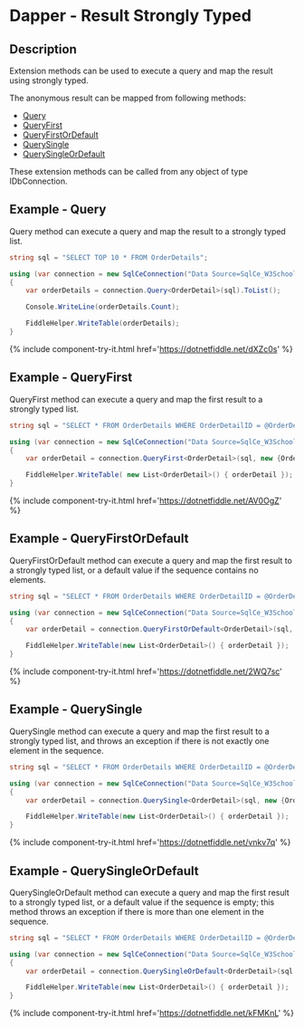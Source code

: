 # Dapper - Result Strongly Typed 

## Description
Extension methods can be used to execute a query and map the result using strongly typed.

The anonymous result can be mapped from following methods:

- [Query](#example---query)
- [QueryFirst](#example---queryfirst)
- [QueryFirstOrDefault](#example---queryfirstordefault)
- [QuerySingle](#example---querysingle)
- [QuerySingleOrDefault](#example---querysingleordefault)

These extension methods can be called from any object of type IDbConnection.

## Example - Query
Query method can execute a query and map the result to a strongly typed list.

```csharp
string sql = "SELECT TOP 10 * FROM OrderDetails";

using (var connection = new SqlCeConnection("Data Source=SqlCe_W3Schools.sdf"))
{			
	var orderDetails = connection.Query<OrderDetail>(sql).ToList();

	Console.WriteLine(orderDetails.Count);

	FiddleHelper.WriteTable(orderDetails);
}
```
{% include component-try-it.html href='https://dotnetfiddle.net/dXZc0s' %}

## Example - QueryFirst
QueryFirst method can execute a query and map the first result to a strongly typed list.

```csharp
string sql = "SELECT * FROM OrderDetails WHERE OrderDetailID = @OrderDetailID;";

using (var connection = new SqlCeConnection("Data Source=SqlCe_W3Schools.sdf"))
{			
	var orderDetail = connection.QueryFirst<OrderDetail>(sql, new {OrderDetailID = 1});

	FiddleHelper.WriteTable( new List<OrderDetail>() { orderDetail });
}
```
{% include component-try-it.html href='https://dotnetfiddle.net/AV0OgZ' %}

## Example - QueryFirstOrDefault
QueryFirstOrDefault method can execute a query and map the first result to a strongly typed list, or a default value if the sequence contains no elements.

```csharp
string sql = "SELECT * FROM OrderDetails WHERE OrderDetailID = @OrderDetailID;";

using (var connection = new SqlCeConnection("Data Source=SqlCe_W3Schools.sdf"))
{
	var orderDetail = connection.QueryFirstOrDefault<OrderDetail>(sql, new {OrderDetailID = 1});

	FiddleHelper.WriteTable(new List<OrderDetail>() { orderDetail });
}
```

{% include component-try-it.html href='https://dotnetfiddle.net/2WQ7sc' %}

## Example - QuerySingle
QuerySingle method can execute a query and map the first result to a strongly typed list, and throws an exception if there is not exactly one element in the sequence.

```csharp
string sql = "SELECT * FROM OrderDetails WHERE OrderDetailID = @OrderDetailID;";

using (var connection = new SqlCeConnection("Data Source=SqlCe_W3Schools.sdf"))
{			
	var orderDetail = connection.QuerySingle<OrderDetail>(sql, new {OrderDetailID = 1});

	FiddleHelper.WriteTable(new List<OrderDetail>() { orderDetail });
}
```
{% include component-try-it.html href='https://dotnetfiddle.net/vnkv7q' %}

## Example - QuerySingleOrDefault
QuerySingleOrDefault method can execute a query and map the first result to a strongly typed list, or a default value if the sequence is empty; this method throws an exception if there is more than one element in the sequence.

```csharp
string sql = "SELECT * FROM OrderDetails WHERE OrderDetailID = @OrderDetailID;";

using (var connection = new SqlCeConnection("Data Source=SqlCe_W3Schools.sdf"))
{			
	var orderDetail = connection.QuerySingleOrDefault<OrderDetail>(sql, new {OrderDetailID = 1});

	FiddleHelper.WriteTable(new List<OrderDetail>() { orderDetail });
}
```
{% include component-try-it.html href='https://dotnetfiddle.net/kFMKnL' %}

